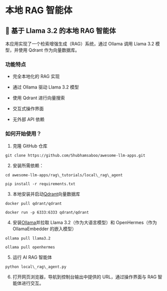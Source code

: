 # 本地 RAG 智能体

## 🦙 基于 Llama 3.2 的本地 RAG 智能体

本应用实现了一个检索增强生成（RAG）系统，通过 Ollama 调用 Llama 3.2 模型，并使用 Qdrant 作为向量数据库。

### 功能特点

* 完全本地化的 RAG 实现

* 通过 Ollama 驱动 Llama 3.2 模型

* 使用 Qdrant 进行向量搜索

* 交互式操作界面

* 无外部 API 依赖

### 如何开始使用？

1. 克隆 GitHub 仓库

```
git clone https://github.com/Shubhamsaboo/awesome-llm-apps.git
```

2. 安装所需依赖：

```
cd awesome-llm-apps/rag\_tutorials/local\_rag\_agent

pip install -r requirements.txt
```

3. 本地安装并启动[Qdrant](https://qdrant.tech/)向量数据库

```
docker pull qdrant/qdrant

docker run -p 6333:6333 qdrant/qdrant
```

4. 安装[Ollama](https://ollama.com/download)并拉取 Llama 3.2（作为大语言模型）和 OpenHermes（作为 OllamaEmbedder 的嵌入模型）

```
ollama pull llama3.2

ollama pull openhermes
```

5. 运行 AI RAG 智能体

```
python local\_rag\_agent.py
```

6. 打开网页浏览器，导航到控制台输出中提供的 URL，通过操作界面与 RAG 智能体进行交互。
